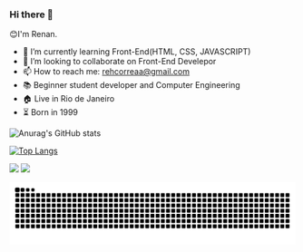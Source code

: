 ### Hi there 👋

😊I'm Renan.

- 🌱 I’m currently learning Front-End(HTML, CSS, JAVASCRIPT)
- 👯 I’m looking to collaborate on Front-End Develepor
- 📫 How to reach me: rehcorreaa@gmail.com
- 📚 Beginner student developer and Computer Engineering
- 🏠 Live in Rio de Janeiro
- ⏳ Born in 1999

![Anurag's GitHub stats](https://github-readme-stats.vercel.app/api?RenanCorreaSilva=anuraghazra&show_icons=true&theme=radical)
  
 [![Top Langs](https://github-readme-stats.vercel.app/api/top-langs/?RenanCorreaSilva=anuraghazra&layout=compact)](https://github.com/anuraghazra/github-readme-stats)
  </br>
  <div> 
  <a href = "mailto:rehcorreaa@gmail.com"><img src="https://img.shields.io/badge/-Gmail-%23333?style=for-the-badge&logo=gmail&logoColor=white" target="_blank" ></a>
  <a href="https://www.linkedin.com/in/renancorreadasilva/"><img src="https://img.shields.io/badge/-LinkedIn-%230077B5?style=for-the-badge&logo=linkedin&logoColor=white" target="_blank"></a> 

![Snake animation](https://github.com/renancorreasilva/renancorreasilva/blob/output/github-contribution-grid-snake.svg)
  
</div>
